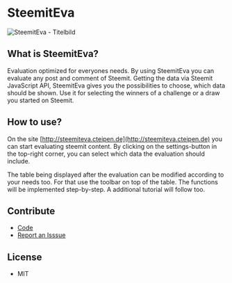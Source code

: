 # SteemitEva

![SteemitEva - Titelbild](https://steemitimages.com/0x0/https://res.cloudinary.com/hpiynhbhq/image/upload/v1519665726/ptf6rqptcmrluy3haq2s.jpg)

## What is SteemitEva?
Evaluation optimized for everyones needs. By using SteemitEva you can evaluate any post and comment of Steemit. Getting the data via Steemit JavaScript API, SteemitEva gives you the possibilities to choose, which data should be shown. Use it for selecting the winners of a challenge or a draw you started on Steemit.

## How to use?
On the site [http://steemiteva.cteipen.de](http://steemiteva.cteipen.de) you can start evaluating steemit content. By clicking on the settings-button in the top-right corner, you can select which data the evaluation should include.

The table being displayed after the evaluation can be modified according to your needs too. For that use the toolbar on top of the table. The functions will be implemented step-by-step. A additional tutorial will follow too.

## Contribute
+ [Code](https://github.com/CTeipen/SteemitEva)
+ [Report an Isssue](https://github.com/CTeipen/SteemitEva/issues)


## License
+ MIT

